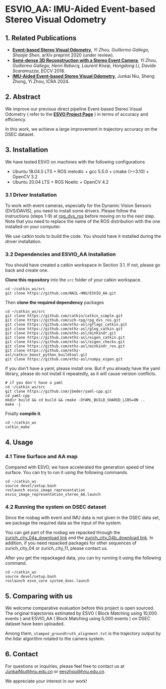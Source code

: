 # ESVIO_AA: IMU-Aided Event-based Stereo Visual Odometry

## 1. Related Publications

* **[Event-based Stereo Visual Odometry](https://arxiv.org/abs/2007.15548)**, *Yi Zhou, Guillermo Gallego, Shaojie Shen*, arXiv preprint 2020 (under review).
* **[Semi-dense 3D Reconstruction with a Stereo Event Camera](https://arxiv.org/abs/1807.07429)**, *Yi Zhou, Guillermo Gallego, Henri Rebecq, Laurent Kneip, Hongdong Li, Davide Scaramuzza*, ECCV 2018.
* [**IMU-Aided Event-based Stereo Visual Odometry**](http://arxiv.org/abs/2405.04071), Junkai Niu, Sheng Zhong, Yi Zhou, ICRA 2024.

## 2. Abstract

We improve our previous direct pipeline Event-based Stereo Visual Odometry ( refer to the **[ESVO Project Page](https://sites.google.com/view/esvo-project-page/home)** ) in terms of accuracy and efficiency. 

In this work, we achieve a large improvement in trajectory accuracy on the DSEC dataset.

## 3. Installation

We have tested ESVO on machines with the following configurations

* Ubuntu 18.04.5 LTS + ROS melodic + gcc 5.5.0 + cmake (>=3.10) + OpenCV 3.2
* Ubuntu 20.04 LTS + ROS Noetic + OpenCV 4.2

### 3.1 Driver Installation

To work with event cameras, especially for the Dynamic Vision Sensors (DVS/DAVIS), you need to install some drivers. Please follow the instructions (steps 1-9) at [rpg_dvs_ros](https://github.com/uzh-rpg/rpg_dvs_ros) before moving on to the next step. Note that you need to replace the name of the ROS distribution with the one installed on your computer.

We use catkin tools to build the code. You should have it installed during the driver installation.

### 3.2 Dependencies and ESVIO_AA Installation

You should have created a catkin workspace in Section 3.1. If not, please go back and create one.

**Clone this repository** into the `src` folder of your catkin workspace.

```shell
cd ~/catkin_ws/src 
git clone https://github.com/NAIL-HNU/ESVIO_AA.git
```

Then **clone the required dependency** packages

```shell
cd ~/catkin_ws/src
git clone https://github.com/catkin/catkin_simple.git
git clone https://github.com/uzh-rpg/rpg_dvs_ros.git
git clone https://github.com/ethz-asl/gflags_catkin.git
git clone https://github.com/ethz-asl/glog_catkin.git
git clone https://github.com/ethz-asl/minkindr.git 
git clone https://github.com/ethz-asl/eigen_catkin.git
git clone https://github.com/ethz-asl/eigen_checks.git
git clone https://github.com/ethz-asl/minkindr_ros.git
git clone https://github.com/ethz-asl/catkin_boost_python_buildtool.git
git clone https://github.com/ethz-asl/numpy_eigen.git
```

If you don't have a yaml, please install one. But if you already have the yaml library, please do not install it repeatedly, as it will cause version conflicts.

```shell
# if you don't have a yaml
cd ~/catkin_ws/src 
git clone https://github.com/jbeder/yaml-cpp.git
cd yaml-cpp
mkdir build && cd build && cmake -DYAML_BUILD_SHARED_LIBS=ON ..
make -j
```

Finally **compile it**.

```shell
cd ~/catkin_ws
catkin_make
```

## 4. Usage

### 4.1 Time Surface and AA map

Compared with ESVO, we have accelerated the generation speed of time surface. You can try to run it using the following commands.

```shell
cd ~/catkin_ws
source devel/setup.bash
roslaunch esvio_image_representation esvio_image_representation_stereo_AA.launch
```

### 4.2 Running the system on DSEC dataset

Since the rosbag with event and IMU data is not given in the DSEC data set, we package the required data as the input of the system. 

You can get part of the rosbag we repacked through the [zurich_city_04a_download link](https://drive.google.com/file/d/14X_iXLNn25mYKAtqgo3qSTQDtxnmyazs/view?usp=drive_link)  and the [zurich_city_04b_download link](https://drive.google.com/file/d/1-DnOzkxc-aj7whOrdBoxuQUOXhjazoPw/view?usp=drive_link). In addition, if you need repacked packages for other sequences of zurich_city_04 or zurich_city_11, please contact us.

After you get the repackaged data, you can try running it using the following command.

```shell
cd ~/catkin_ws
source devel/setup.bash
roslaunch esvo_core system_dsec.launch
```

## 5. Comparing with us

We welcome comparative evaluation before this project is open sourced. The original trajectories estimated by ESVO ( Block Matching using 10,000 events ) and ESVIO_AA ( Block Matching using 5,000 events ) on DSEC dataset have been uploaded.

Among them, `stamped_groundtruth_alignment.txt` is the trajectory output by the lidar algorithm rotated to the camera system.

## 6. Contact

For questions or inquiries, please feel free to contact us at JunkaiNiu@hnu.edu.cn or eeyzhou@hnu.edu.cn.

We appreciate your interest in our work!


